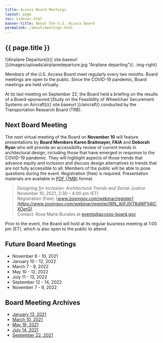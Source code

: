 ```yaml
---
title: Access Board Meetings
layout: page
toc: sidenav.html
banner-title: About the U.S. Access Board
permalink: /about/meetings.html
---
```


## {{ page.title }}

![Airplane Departure]({{ site.baseurl }}/images/uploads/airplanedeparture.jpg "Airplane departing"){: .img-right}

Members of the U.S. Access Board meet regularly every two months. Board meetings are open to the public. Since the COVID-19 pandemic, Board meetings are held virtually.  

At its last meeting on September 22, the Board held a briefing on the results of a Board-sponsored [Study on the Feasibility of Wheelchair Securement Systems on Aircraft]({{ site.baseurl }}/aircraft/) conducted by the Transportation Research Board (TRB). 

## Next Board Meeting

The next virtual meeting of the Board on **November 10** will feature presentations by **Board Members Karen Braitmayer, FAIA** and **Deborah Ryan** who will provide an accessibility review of current trends in architectural design, including those that have emerged in response to the COVID-19 pandemic. They will highlight aspects of those trends that advance equity and inclusion and discuss design alternatives to trends that are not fully accessible to all. Members of the public will be able to pose questions during the event. Registration (free) is required. Presentation materials are available in [PDF (7MB)]( https://www.access-board.gov/files/presentations/usab-designing-for-inclusion-2021-11-10.pdf) format.

> *Designing for Inclusion: Architectural Trends and Social Justice*\
November 10, 2021, 2:30 – 4:00 pm (ET)\
Registration (free): [www.zoomgov.com/webinar/register](https://www.zoomgov.com/webinar/register/WN_jbIFJ0jTRdWF1j4ICXOerQ) \
Contact: Rose Marie Bunales at events@access-board.gov 

Prior to the event, the Board will hold at its regular business meeting at 1:00 pm (ET), which is also open to the public to attend.   

## Future Board Meetings

- November 8 - 10, 2021
- January 10 - 12, 2022
- March 7 - 9, 2022
- May 10 - 12, 2022
- July 11 - 13, 2022
- September 12 - 14, 2022
- November 7 - 9, 2022

## Board Meeting Archives

- [January 13, 2021](https://www.youtube.com/watch?v=rR9RfhvM2sU&t=859s)
- [March 10, 2021](https://www.youtube.com/watch?v=xI1j1V1SyjE)
- [May 19, 2021](https://www.youtube.com/watch?v=-0YkBZZEoss)
- [July 14, 2021](https://www.youtube.com/watch?v=078ZOzcZaSs)
- [September 22, 2021](https://www.youtube.com/watch?v=VBJBi-DQRRk)
